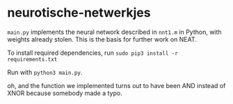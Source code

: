# neurotische-netwerkjes

`main.py` implements the neural network described in `nnt1.m` in Python, with weights already stolen.
This is the basis for further work on NEAT.

To install required dependencies, run `sudo pip3 install -r requirements.txt`

Run with `python3 main.py`.

oh, and the function we implemented turns out to have been AND instead of XNOR because somebody made a typo.
